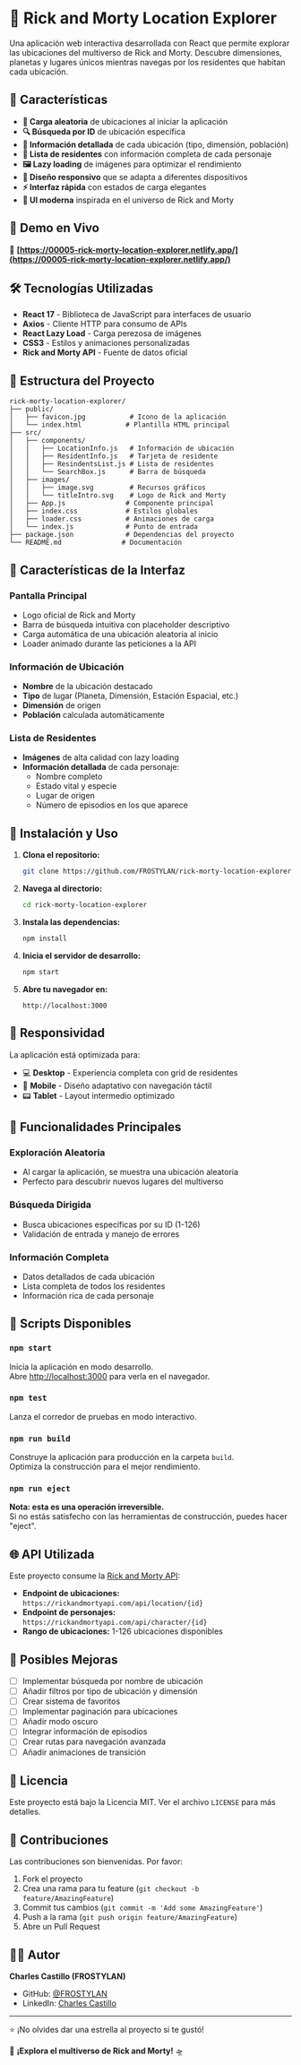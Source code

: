 # 🌌 Rick and Morty Location Explorer

Una aplicación web interactiva desarrollada con React que permite explorar las ubicaciones del multiverso de Rick and Morty. Descubre dimensiones, planetas y lugares únicos mientras navegas por los residentes que habitan cada ubicación.

## 🌟 Características

- **🎲 Carga aleatoria** de ubicaciones al iniciar la aplicación
- **🔍 Búsqueda por ID** de ubicación específica
- **📍 Información detallada** de cada ubicación (tipo, dimensión, población)
- **👥 Lista de residentes** con información completa de cada personaje
- **🖼️ Lazy loading** de imágenes para optimizar el rendimiento
- **📱 Diseño responsivo** que se adapta a diferentes dispositivos
- **⚡ Interfaz rápida** con estados de carga elegantes
- **🎨 UI moderna** inspirada en el universo de Rick and Morty

## 🚀 Demo en Vivo

🔗 **[https://00005-rick-morty-location-explorer.netlify.app/](https://00005-rick-morty-location-explorer.netlify.app/)**

## 🛠️ Tecnologías Utilizadas

- **React 17** - Biblioteca de JavaScript para interfaces de usuario
- **Axios** - Cliente HTTP para consumo de APIs
- **React Lazy Load** - Carga perezosa de imágenes
- **CSS3** - Estilos y animaciones personalizadas
- **Rick and Morty API** - Fuente de datos oficial

## 📁 Estructura del Proyecto

```
rick-morty-location-explorer/
├── public/
│   ├── favicon.jpg           # Icono de la aplicación
│   └── index.html           # Plantilla HTML principal
├── src/
│   ├── components/
│   │   ├── LocationInfo.js   # Información de ubicación
│   │   ├── ResidentInfo.js   # Tarjeta de residente
│   │   ├── ResindentsList.js # Lista de residentes
│   │   └── SearchBox.js      # Barra de búsqueda
│   ├── images/
│   │   ├── image.svg         # Recursos gráficos
│   │   └── titleIntro.svg    # Logo de Rick and Morty
│   ├── App.js               # Componente principal
│   ├── index.css            # Estilos globales
│   ├── loader.css           # Animaciones de carga
│   └── index.js             # Punto de entrada
├── package.json             # Dependencias del proyecto
└── README.md               # Documentación
```

## 🎨 Características de la Interfaz

### Pantalla Principal
- Logo oficial de Rick and Morty
- Barra de búsqueda intuitiva con placeholder descriptivo
- Carga automática de una ubicación aleatoria al inicio
- Loader animado durante las peticiones a la API

### Información de Ubicación
- **Nombre** de la ubicación destacado
- **Tipo** de lugar (Planeta, Dimensión, Estación Espacial, etc.)
- **Dimensión** de origen
- **Población** calculada automáticamente

### Lista de Residentes
- **Imágenes** de alta calidad con lazy loading
- **Información detallada** de cada personaje:
  - Nombre completo
  - Estado vital y especie
  - Lugar de origen
  - Número de episodios en los que aparece

## 🚀 Instalación y Uso

1. **Clona el repositorio:**
   ```bash
   git clone https://github.com/FROSTYLAN/rick-morty-location-explorer.git
   ```

2. **Navega al directorio:**
   ```bash
   cd rick-morty-location-explorer
   ```

3. **Instala las dependencias:**
   ```bash
   npm install
   ```

4. **Inicia el servidor de desarrollo:**
   ```bash
   npm start
   ```

5. **Abre tu navegador en:**
   ```
   http://localhost:3000
   ```

## 📱 Responsividad

La aplicación está optimizada para:
- 💻 **Desktop** - Experiencia completa con grid de residentes
- 📱 **Mobile** - Diseño adaptativo con navegación táctil
- 📟 **Tablet** - Layout intermedio optimizado

## 🎯 Funcionalidades Principales

### Exploración Aleatoria
- Al cargar la aplicación, se muestra una ubicación aleatoria
- Perfecto para descubrir nuevos lugares del multiverso

### Búsqueda Dirigida
- Busca ubicaciones específicas por su ID (1-126)
- Validación de entrada y manejo de errores

### Información Completa
- Datos detallados de cada ubicación
- Lista completa de todos los residentes
- Información rica de cada personaje

## 🔧 Scripts Disponibles

### `npm start`
Inicia la aplicación en modo desarrollo.\
Abre [http://localhost:3000](http://localhost:3000) para verla en el navegador.

### `npm test`
Lanza el corredor de pruebas en modo interactivo.

### `npm run build`
Construye la aplicación para producción en la carpeta `build`.\
Optimiza la construcción para el mejor rendimiento.

### `npm run eject`
**Nota: esta es una operación irreversible.**\
Si no estás satisfecho con las herramientas de construcción, puedes hacer "eject".

## 🌐 API Utilizada

Este proyecto consume la [Rick and Morty API](https://rickandmortyapi.com/):
- **Endpoint de ubicaciones:** `https://rickandmortyapi.com/api/location/{id}`
- **Endpoint de personajes:** `https://rickandmortyapi.com/api/character/{id}`
- **Rango de ubicaciones:** 1-126 ubicaciones disponibles

## 🔧 Posibles Mejoras

- [ ] Implementar búsqueda por nombre de ubicación
- [ ] Añadir filtros por tipo de ubicación y dimensión
- [ ] Crear sistema de favoritos
- [ ] Implementar paginación para ubicaciones
- [ ] Añadir modo oscuro
- [ ] Integrar información de episodios
- [ ] Crear rutas para navegación avanzada
- [ ] Añadir animaciones de transición

## 📄 Licencia

Este proyecto está bajo la Licencia MIT. Ver el archivo `LICENSE` para más detalles.

## 🤝 Contribuciones

Las contribuciones son bienvenidas. Por favor:

1. Fork el proyecto
2. Crea una rama para tu feature (`git checkout -b feature/AmazingFeature`)
3. Commit tus cambios (`git commit -m 'Add some AmazingFeature'`)
4. Push a la rama (`git push origin feature/AmazingFeature`)
5. Abre un Pull Request

## 👨‍💻 Autor

**Charles Castillo (FROSTYLAN)**
- GitHub: [@FROSTYLAN](https://github.com/FROSTYLAN)
- LinkedIn: [Charles Castillo](https://linkedin.com/in/charles-castillo-772968234)

---

⭐ ¡No olvides dar una estrella al proyecto si te gustó!

🚀 **¡Explora el multiverso de Rick and Morty!** 🛸
